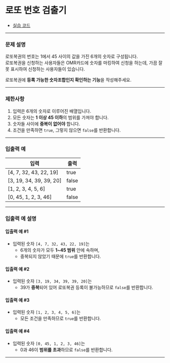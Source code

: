 # 로또 번호 검출기

- [실습 코드](실습.java)

---

### 문제 설명
로또복권의 번호는 1에서 45 사이의 값을 가진 6개의 숫자로 구성됩니다.  
로또복권을 신청하는 사용자들은 OMR카드에 숫자를 마킹하여 신청을 하는데, 가끔 잘못 표시하여 신청하는 사용자들이 있습니다.

로또복권에 **등록 가능한 숫자조합인지 확인하는 기능**을 작성해주세요.

---

### 제한사항
1. 입력은 6개의 숫자로 이루어진 배열입니다.
2. 모든 숫자는 **1 이상 45 이하**의 범위를 가져야 합니다.
3. 숫자들 사이에 **중복이 없어야** 합니다.
4. 조건을 만족하면 `true`, 그렇지 않으면 `false`를 반환합니다.

---

### 입출력 예

|입력|출력|
|---|---|
|[4, 7, 32, 43, 22, 19]|true|
|[3, 19, 34, 39, 39, 20]|false|
|[1, 2, 3, 4, 5, 6]|true|
|[0, 45, 1, 2, 3, 46]|false|

---

### 입출력 예 설명

#### 입출력 예 #1
- 입력된 숫자 `[4, 7, 32, 43, 22, 19]`는
    - 6개의 숫자가 모두 **1~45 범위** 안에 속하며,
    - 중복되지 않았기 때문에 `true`를 반환합니다.

#### 입출력 예 #2
- 입력된 숫자 `[3, 19, 34, 39, 39, 20]`는
    - 39가 **중복**되어 있어 로또복권 등록이 불가능하므로 `false`를 반환합니다.

#### 입출력 예 #3
- 입력된 숫자 `[1, 2, 3, 4, 5, 6]`는
    - 모든 조건을 만족하므로 `true`를 반환합니다.

#### 입출력 예 #4
- 입력된 숫자 `[0, 45, 1, 2, 3, 46]`는
    - 0과 46이 **범위를 초과**하므로 `false`를 반환합니다.

---
